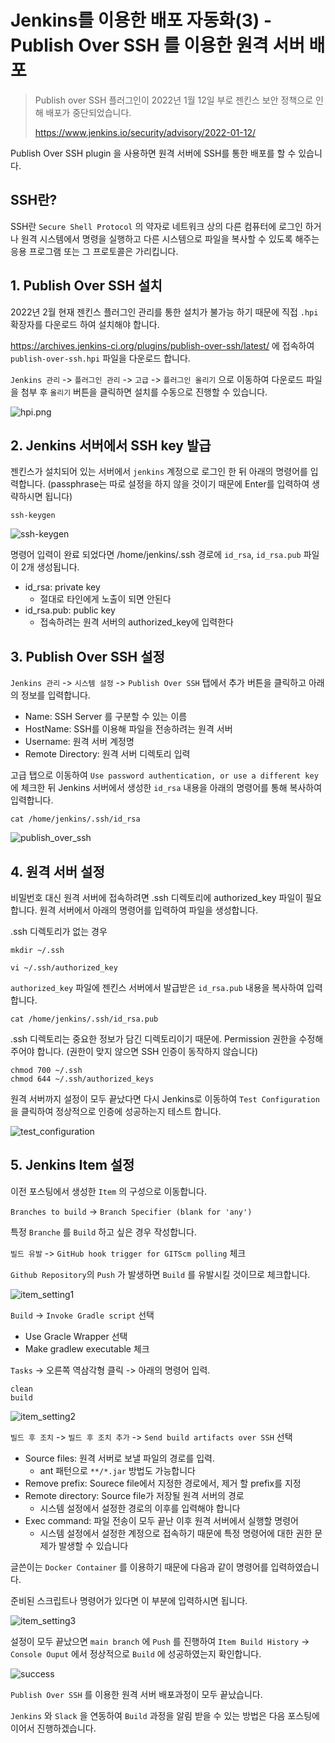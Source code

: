 # Jenkins를 이용한 배포 자동화(3) - Publish Over SSH 를 이용한 원격 서버 배포

> Publish over SSH 플러그인이 2022년 1월 12일 부로 젠킨스 보안 정책으로 인해 배포가 중단되었습니다.
>
> https://www.jenkins.io/security/advisory/2022-01-12/

Publish Over SSH plugin 을 사용하면 원격 서버에 SSH를 통한 배포를 할 수 있습니다.

## SSH란?

SSH란 `Secure Shell Protocol` 의 약자로 네트워크 상의 다른 컴퓨터에 로그인 하거나 원격 시스템에서 명령을 실행하고 다른 시스템으로 파일을 복사할 수 있도록 해주는 응용 프로그램 또는 그
프로토콜은 가리킵니다.

## 1. Publish Over SSH 설치

2022년 2월 현재 젠킨스 플러그인 관리를 통한 설치가 불가능 하기 때문에 직접 `.hpi` 확장자를 다운로드 하여 설치해야 합니다.

https://archives.jenkins-ci.org/plugins/publish-over-ssh/latest/ 에 접속하여 `publish-over-ssh.hpi` 파일을 다운로드 합니다.

`Jenkins 관리` -> `플러그인 관리` -> `고급` -> `플러그인 올리기` 으로 이동하여 다운로드 파일을 첨부 후 `올리기` 버튼을 클릭하면 설치를 수동으로 진행할 수 있습니다.

![hpi.png](hpi.png)

## 2. Jenkins 서버에서 SSH key 발급

젠킨스가 설치되어 있는 서버에서 `jenkins` 계정으로 로그인 한 뒤 아래의 명령어를 입력합니다. (passphrase는 따로 설정을 하지 않을 것이기 때문에 Enter를 입력하여 생략하시면 됩니다)

```
ssh-keygen
```

![ssh-keygen](../images/ssh-keygen.png)

명령어 입력이 완료 되었다면 /home/jenkins/.ssh 경로에 `id_rsa`, `id_rsa.pub` 파일이 2개 생성됩니다.

- id_rsa: private key
    - 절대로 타인에게 노출이 되면 안된다
- id_rsa.pub: public key
    - 접속하려는 원격 서버의 authorized_key에 입력한다

## 3. Publish Over SSH 설정

`Jenkins 관리` -> `시스템 설정` -> `Publish Over SSH` 탭에서 추가 버튼을 클릭하고 아래의 정보를 입력합니다.

- Name: SSH Server 를 구분할 수 있는 이름
- HostName: SSH를 이용해 파일을 전송하려는 원격 서버
- Username: 원격 서버 계정명
- Remote Directory: 원격 서버 디렉토리 입력

고급 탭으로 이동하여 `Use password authentication, or use a different key` 에 체크한 뒤 Jenkins 서버에서 생성한 `id_rsa` 내용을 아래의 명령어를 통해 복사하여
입력합니다.

```
cat /home/jenkins/.ssh/id_rsa
```

![publish_over_ssh](../images/publish_over_ssh.png)

## 4. 원격 서버 설정

비밀번호 대신 원격 서버에 접속하려면 .ssh 디렉토리에 authorized_key 파일이 필요합니다. 원격 서버에서 아래의 명령어를 입력하여 파일을 생성합니다.

.ssh 디렉토리가 없는 경우

```
mkdir ~/.ssh
```

```
vi ~/.ssh/authorized_key
```

`authorized_key` 파일에 젠킨스 서버에서 발급받은 `id_rsa.pub` 내용을 복사하여 입력합니다.

```
cat /home/jenkins/.ssh/id_rsa.pub
```

.ssh 디렉토리는 중요한 정보가 담긴 디렉토리이기 때문에. Permission 권한을 수정해주어야 합니다. (권한이 맞지 않으면 SSH 인증이 동작하지 않습니다)

```
chmod 700 ~/.ssh
chmod 644 ~/.ssh/authorized_keys
```

원격 서버까지 설정이 모두 끝났다면 다시 Jenkins로 이동하여 `Test Configuration` 을 클릭하여 정상적으로 인증에 성공하는지 테스트 합니다.

![test_configuration](../images/test_configuration.png)

## 5. Jenkins Item 설정

이전 포스팅에서 생성한 `Item` 의 구성으로 이동합니다.

`Branches to build` -> `Branch Specifier (blank for 'any')`

특정 `Branche` 를 `Build` 하고 싶은 경우 작성합니다.

`빌드 유발` -> `GitHub hook trigger for GITScm polling` 체크

`Github Repository`의 `Push` 가 발생하면 `Build` 를 유발시킬 것이므로 체크합니다.

![item_setting1](../images/item_setting1.png)

`Build` -> `Invoke Gradle script` 선택

- Use Gracle Wrapper 선택
- Make gradlew executable 체크

`Tasks` -> 오른쪽 역삼각형 클릭 -> 아래의 명령어 입력.

```
clean 
build 
```

![item_setting2](../images/item_setting2.png)

`빌드 후 조치` -> `빌드 후 조치 추가` -> `Send build artifacts over SSH` 선택

- Source files: 원격 서버로 보낼 파일의 경로를 입력.
    - ant 패턴으로 `**/*.jar` 방법도 가능합니다
- Remove prefix: Sourece file에서 지정한 경로에서, 제거 할 prefix를 지정
- Remote directory: Source file가 저장될 원격 서버의 경로
    - 시스템 설정에서 설정한 경로의 이후를 입력해야 합니다
- Exec command: 파일 전송이 모두 끝난 이후 원격 서버에서 실행할 명령어
    - 시스템 설정에서 설정한 계정으로 접속하기 때문에 특정 명령어에 대한 권한 문제가 발생할 수 있습니다

글쓴이는 `Docker Container` 를 이용하기 때문에 다음과 같이 명령어를 입력하였습니다.

준비된 스크립트나 명령어가 있다면 이 부분에 입력하시면 됩니다.

![item_setting3](../images/item_setting3.png)

설정이 모두 끝났으면 `main branch` 에 `Push` 를 진행하여 `Item Build History` -> `Console Ouput` 에서 정상적으로 `Build` 에 성공하였는지 확인합니다.

![success](../images/success.png)

`Publish Over SSH` 를 이용한 원격 서버 배포과정이 모두 끝났습니다.

`Jenkins` 와 `Slack` 을 연동하여 `Build` 과정을 알림 받을 수 있는 방법은 다음 포스팅에 이어서 진행하겠습니다.